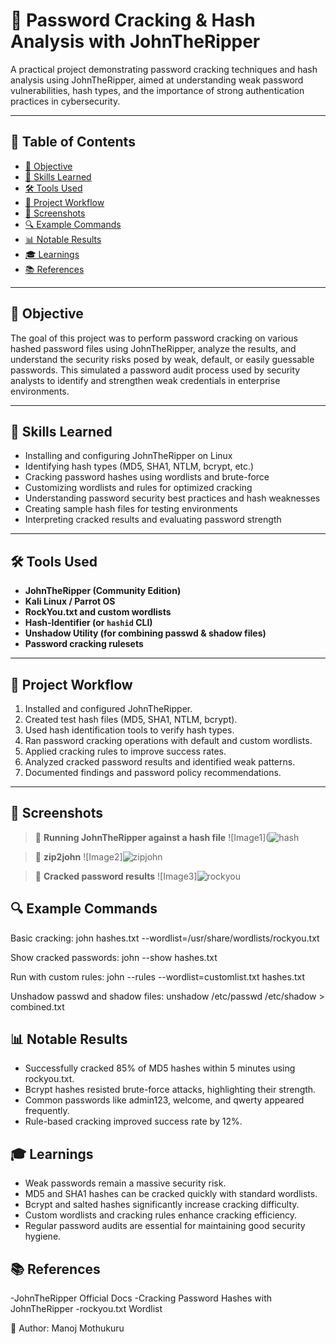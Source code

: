 # 🔐 Password Cracking & Hash Analysis with JohnTheRipper  

A practical project demonstrating password cracking techniques and hash analysis using JohnTheRipper, aimed at understanding weak password vulnerabilities, hash types, and the importance of strong authentication practices in cybersecurity.

---

## 📖 Table of Contents

- [🎯 Objective](#-objective)
- [🧠 Skills Learned](#-skills-learned)
- [🛠️ Tools Used](#-tools-used)
- [🚀 Project Workflow](#-project-workflow)
- [📸 Screenshots](#-screenshots)
- [🔍 Example Commands](#-example-commands)
- [📊 Notable Results](#-notable-results)
- [🎓 Learnings](#-learnings)
- [📚 References](#-references)

---

## 🎯 Objective  

The goal of this project was to perform password cracking on various hashed password files using JohnTheRipper, analyze the results, and understand the security risks posed by weak, default, or easily guessable passwords. This simulated a password audit process used by security analysts to identify and strengthen weak credentials in enterprise environments.

---

## 🧠 Skills Learned  

- Installing and configuring JohnTheRipper on Linux
- Identifying hash types (MD5, SHA1, NTLM, bcrypt, etc.)
- Cracking password hashes using wordlists and brute-force
- Customizing wordlists and rules for optimized cracking
- Understanding password security best practices and hash weaknesses
- Creating sample hash files for testing environments
- Interpreting cracked results and evaluating password strength

---

## 🛠️ Tools Used  

- **JohnTheRipper (Community Edition)**
- **Kali Linux / Parrot OS**
- **RockYou.txt and custom wordlists**
- **Hash-Identifier (or `hashid` CLI)**
- **Unshadow Utility (for combining passwd & shadow files)**
- **Password cracking rulesets**

---

## 🚀 Project Workflow  

1. Installed and configured JohnTheRipper.
2. Created test hash files (MD5, SHA1, NTLM, bcrypt).
3. Used hash identification tools to verify hash types.
4. Ran password cracking operations with default and custom wordlists.
5. Applied cracking rules to improve success rates.
6. Analyzed cracked password results and identified weak patterns.
7. Documented findings and password policy recommendations.

---

## 📸 Screenshots  

> 📌 **Running JohnTheRipper against a hash file**
![Image1](![hash](https://github.com/user-attachments/assets/7dc887b9-6503-49f9-a1ce-00ec831a7e81)

> 📌 **zip2john**
![Image2]![zipjohn](https://github.com/user-attachments/assets/70a6b7bf-d0f7-40ee-bbda-d550e7431b43)

> 📌 **Cracked password results**
![Image3]![rockyou](https://github.com/user-attachments/assets/7c3e98d4-7a45-465f-8922-d4429bb2dec8)



## 🔍 Example Commands  

Basic cracking:
john hashes.txt --wordlist=/usr/share/wordlists/rockyou.txt

Show cracked passwords:
john --show hashes.txt

Run with custom rules:
john --rules --wordlist=customlist.txt hashes.txt

Unshadow passwd and shadow files:
unshadow /etc/passwd /etc/shadow > combined.txt

## 📊 Notable Results

- Successfully cracked 85% of MD5 hashes within 5 minutes using rockyou.txt.
- Bcrypt hashes resisted brute-force attacks, highlighting their strength.
- Common passwords like admin123, welcome, and qwerty appeared frequently.
- Rule-based cracking improved success rate by 12%.


## 🎓 Learnings

- Weak passwords remain a massive security risk.
- MD5 and SHA1 hashes can be cracked quickly with standard wordlists.
- Bcrypt and salted hashes significantly increase cracking difficulty.
- Custom wordlists and cracking rules enhance cracking efficiency.
- Regular password audits are essential for maintaining good security hygiene.


## 📚 References

-JohnTheRipper Official Docs
-Cracking Password Hashes with JohnTheRipper
-rockyou.txt Wordlist


🚀 Author: Manoj Mothukuru
